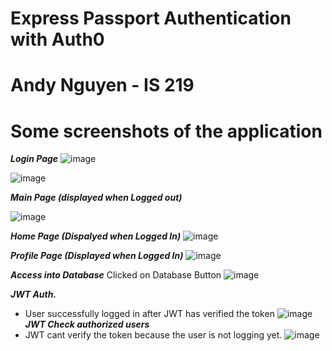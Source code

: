 # Express Passport Authentication with Auth0 
# Andy Nguyen - IS 219 
# Some screenshots of the application 


***Login Page***
![image](https://user-images.githubusercontent.com/46980112/117551605-f6b7b080-b014-11eb-9ce6-e9a4e4f9f99a.png)

![image](https://user-images.githubusercontent.com/46980112/117551619-09ca8080-b015-11eb-8cf4-7aa1e2a4fe42.png)

***Main Page (displayed when Logged out)***

![image](https://user-images.githubusercontent.com/46980112/117551671-38485b80-b015-11eb-8b30-5255abae164d.png)

***Home Page (Dispalyed when Logged In)***
![image](https://user-images.githubusercontent.com/46980112/117551627-164ed900-b015-11eb-9234-78aaef5705d8.png)

***Profile Page (Displayed when Logged In)***
![image](https://user-images.githubusercontent.com/46980112/117551643-1f3faa80-b015-11eb-9d6d-640ea63bbe97.png)

***Access into Database***
Clicked on Database Button
![image](https://user-images.githubusercontent.com/46980112/117749962-9d9c7800-b1e0-11eb-9db0-5e3bda326d3c.png)


***JWT Auth.***
- User successfully logged in after JWT has verified the token
![image](https://user-images.githubusercontent.com/46980112/117751396-071d8600-b1e3-11eb-9733-8e817be46076.png)
***JWT Check authorized users***
- JWT cant verify the token because the user is not logging yet.
![image](https://user-images.githubusercontent.com/46980112/117751033-6cbd4280-b1e2-11eb-9ddc-2163b0db6fa6.png)

